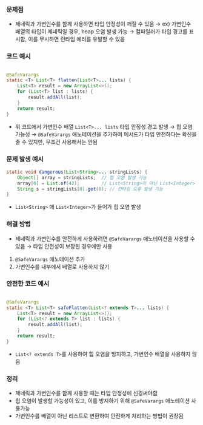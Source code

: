 ### 문제점

- 제네릭과 가변인수를 함께 사용하면 타입 안정성이 깨질 수 있음
  → ex) 가변인수 배열의 타입이 제네릭일 경우, heap 오염 발생 가능
  → 컴파일러가 타입 경고를 표시함, 이를 무시하면 런타임 에러를 유발할 수 있음

### 코드 예시

```java

@SafeVarargs
static <T> List<T> flatten(List<T>... lists) {
    List<T> result = new ArrayList<>();
    for (List<T> list : lists) {
        result.addAll(list);
    }
    return result;
}
```

- 위 코드에서 가변인수 배열 `List<T>... lists` 타입 안정성 경고 발생
  → 힙 오염 가능성
  → `@SafeVarargs` 애노테이션을 추가하여 메서드가 타입 안전하다는 확신을 줄 수 있지만, 무조건 사용해서는 안됨

### 문제 발생 예시

```java
static void dangerous(List<String>... stringLists) {
    Object[] array = stringLists;  // 힙 오염 발생 가능
    array[0] = List.of(42);        // List<String>이 아닌 List<Integer> 삽입
    String s = stringLists[0].get(0); // 런타임 오류 발생 가능
}
```

- `List<String>` 에 `List<Integer>`가 들어가 힙 오염 발생

### 해결 방법

- 제네릭과 가변인수를 안전하게 사용하려면 `@SafeVarargs` 애노테이션을 사용할 수 있음
  → 타입 안전성이 보장된 경우에만 사용

1. `@SafeVarargs` 애노테이션 추가
2. 가변인수를 내부에서 배열로 사용하지 않기

### 안전한 코드 예시

```java

@SafeVarargs
static <T> List<T> safeFlatten(List<? extends T>... lists) {
    List<T> result = new ArrayList<>();
    for (List<? extends T> list : lists) {
        result.addAll(list);
    }
    return result;
}
```

- `List<? extends T>`를 사용하여 힙 오염을 방지하고, 가변인수 배열을 사용하지 않음

### 정리

- 제네릭과 가변인수를 함께 사용할 때는 타입 안정성에 신경써야함
- 힙 오염이 발생할 가능성이 있고, 이를 방지하기 위해 `@SafeVarargs` 애노테이션 사용가능
- 가변인수를 배열이 아닌 리스트로 변환하여 안전하게 처리하는 방법이 권장됨